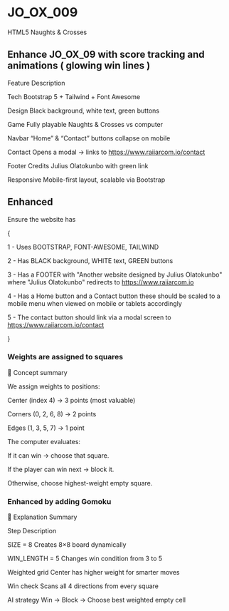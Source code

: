 # JO_OX_009
HTML5 Naughts &amp; Crosses

## Enhance JO_OX_09 with score tracking and animations ( glowing win lines )

Feature	Description

Tech	Bootstrap 5 + Tailwind + Font Awesome

Design	Black background, white text, green buttons

Game	Fully playable Naughts & Crosses vs computer

Navbar	“Home” & “Contact” buttons collapse on mobile

Contact	Opens a modal → links to https://www.raiiarcom.io/contact

Footer	Credits Julius Olatokunbo with green link

Responsive	Mobile-first layout, scalable via Bootstrap


## Enhanced

Ensure the website has 

{ 

1 - Uses BOOTSTRAP, FONT-AWESOME, TAILWIND 

2 - Has BLACK background, WHITE text, GREEN buttons 

3 - Has a FOOTER with "Another website designed by Julius Olatokunbo" where "Julius Olatokunbo" redirects to https://www.raiiarcom.io 

4 - Has a Home button and a Contact button these should be scaled to a mobile menu when viewed on mobile or tablets accordingly 

5 - The contact button should link via a modal screen to https://www.raiiarcom.io/contact 

}

### Weights are assigned to squares

🧩 Concept summary


We assign weights to positions:

Center (index 4) → 3 points (most valuable)

Corners (0, 2, 6, 8) → 2 points

Edges (1, 3, 5, 7) → 1 point

The computer evaluates:

If it can win → choose that square.

If the player can win next → block it.

Otherwise, choose highest-weight empty square.

### Enhanced by adding Gomoku

🧠 Explanation Summary

Step	Description

SIZE = 8	Creates 8×8 board dynamically

WIN_LENGTH = 5	Changes win condition from 3 to 5

Weighted grid	Center has higher weight for smarter moves

Win check	Scans all 4 directions from every square

AI strategy	Win → Block → Choose best weighted empty cell

